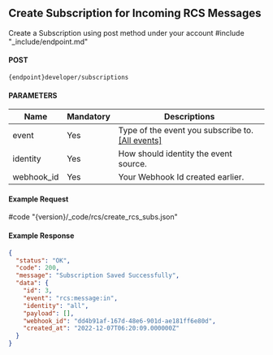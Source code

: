 ## Create Subscription for Incoming RCS Messages

Create a Subscription using post method under your account
#include "_include/endpoint.md"

#### POST

```
{endpoint}developer/subscriptions
```

#### PARAMETERS

| Name       | Mandatory | Descriptions                          |
| ---------- | -------- | ------------------------------------- |
| event      | Yes       | Type of the event you subscribe to. [[All events]](/docs/{version}/event)   |
| identity   | Yes       | How should identity the event source. |
| webhook_id | Yes       | Your Webhook Id created earlier. |

#### Example Request

#code "{version}/_code/rcs/create_rcs_subs.json"

#### Example Response

```json
{
  "status": "OK",
  "code": 200,
  "message": "Subscription Saved Successfully",
  "data": {
    "id": 3,
    "event": "rcs:message:in",
    "identity": "all",
    "payload": [],
    "webhook_id": "dd4b91af-167d-48e6-901d-ae181ff6e80d",
    "created_at": "2022-12-07T06:20:09.000000Z"
  }
}
```
